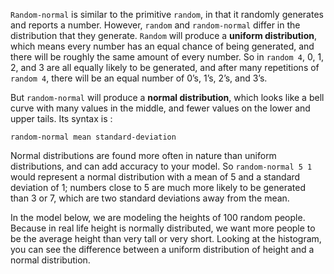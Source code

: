 `Random-normal` is similar to the primitive `random`, in that it randomly generates and reports a number. However, `random` and `random-normal` differ in the distribution that they generate. `Random` will produce a **uniform distribution**, which means every number has an equal chance of being generated, and there will be roughly the same amount of every number. So in `random 4`, 0, 1, 2, and 3 are all equally likely to be generated, and after many repetitions of `random 4`, there will be an equal number of 0’s, 1’s, 2’s, and 3’s. 

But `random-normal` will produce a **normal distribution**, which looks like a bell curve with many values in the middle, and fewer values on the lower and upper tails. Its syntax is :



``` random-normal mean standard-deviation ```



Normal distributions are found more often in nature than uniform distributions, and can add accuracy to your model.  So `random-normal 5 1` would represent a normal distribution with a mean of 5 and a standard deviation of 1; numbers close to 5 are much more likely to be generated than 3 or 7, which are two standard deviations away from the mean. 



In the model below, we are modeling the heights of 100 random people. Because in real life height is normally distributed, we want more people to be the average height than very tall or very short. Looking at the histogram, you can see the difference between a uniform distribution of height and a normal distribution.